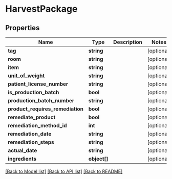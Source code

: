 # HarvestPackage

## Properties
Name | Type | Description | Notes
------------ | ------------- | ------------- | -------------
**tag** | **string** |  | [optional] 
**room** | **string** |  | [optional] 
**item** | **string** |  | [optional] 
**unit_of_weight** | **string** |  | [optional] 
**patient_license_number** | **string** |  | [optional] 
**is_production_batch** | **bool** |  | [optional] 
**production_batch_number** | **string** |  | [optional] 
**product_requires_remediation** | **bool** |  | [optional] 
**remediate_product** | **bool** |  | [optional] 
**remediation_method_id** | **int** |  | [optional] 
**remediation_date** | **string** |  | [optional] 
**remediation_steps** | **string** |  | [optional] 
**actual_date** | **string** |  | [optional] 
**ingredients** | **object[]** |  | [optional] 

[[Back to Model list]](../../README.md#documentation-for-models) [[Back to API list]](../../README.md#documentation-for-api-endpoints) [[Back to README]](../../README.md)

